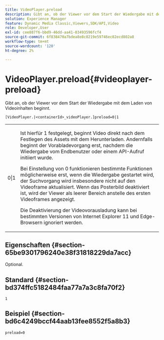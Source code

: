 ```yaml
---
title: VideoPlayer.preload
description: Gibt an, ob der Viewer vor dem Start der Wiedergabe mit dem Laden von Videoinhalten beginnt.
solution: Experience Manager
feature: Dynamic Media Classic,Viewers,SDK/API,Video
role: Developer,User
exl-id: cee887f6-bbd9-46dd-aa41-03493596fcf4
source-git-commit: 6f838470a7bdea8e8c0219e59746ec82ecd802a8
workflow-type: tm+mt
source-wordcount: '120'
ht-degree: 2%

---
```


# VideoPlayer.preload{#videoplayer-preload}

Gibt an, ob der Viewer vor dem Start der Wiedergabe mit dem Laden von Videoinhalten beginnt.

`[VideoPlayer.|<containerId>_videoPlayer.]preload=0|1`

<table id="table_AE7AAFA9B4374E31B51D06511EB96401"> 
 <tbody> 
  <tr> 
   <td colname="col1"> <p> <span class="codeph"> 0|1 </span> </p> </td> 
   <td colname="col2"> <p> Ist hierfür <span class="codeph"> 1 festgelegt, beginnt </span> Video direkt nach dem Festlegen des Assets mit dem Herunterladen. Andernfalls beginnt der Vorabladevorgang erst, nachdem die Wiedergabe vom Endbenutzer oder einem API-Aufruf initiiert wurde. </p> <p>Bei Einstellung von <span class="codeph"> 0 funktionieren bestimmte Funktionen möglicherweise erst, wenn die Wiedergabe gestartet wird, </span> der Suchvorgang wird insbesondere nicht auf den Videoframe aktualisiert. Wenn das Posterbild deaktiviert ist, wird der Viewer als leerer Bereich anstelle des ersten Videoframes angezeigt. </p> <p>Die Deaktivierung der Videovorausladung kann bei bestimmten Versionen von Internet Explorer 11 und Edge-Browsern ignoriert werden. </p> </td> 
  </tr> 
 </tbody> 
</table>

## Eigenschaften {#section-65be9301796240e38f31818229da7acc}

Optional.

## Standard {#section-bd374ffc5182484faa77a7a3c8fa70f2}

`1`

## Beispiel {#section-bd6c4249bccf44aab13fee8552f5a8b3}

`preload=0`
